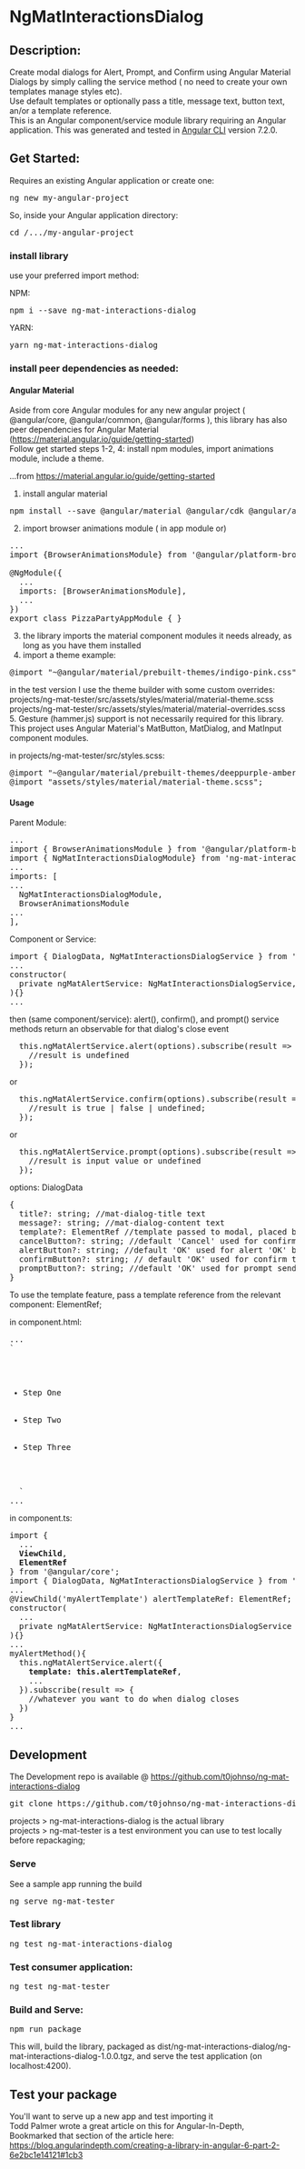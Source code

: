 # NgMatInteractionsDialog

## Description:
Create modal dialogs for Alert, Prompt, and Confirm using Angular Material Dialogs by simply calling the service method ( no need to create your own templates manage styles etc).<br>Use default templates or optionally pass a title, message text, button text, an/or a template reference.
<br>This is an Angular component/service module library requiring an Angular application. This was generated and tested in [Angular CLI](https://github.com/angular/angular-cli) version 7.2.0.

## Get Started:

Requires an existing Angular application or create one:
<pre>ng new my-angular-project</pre>

So, inside your Angular application directory:

<pre>cd /.../my-angular-project</pre>

### install library
use your preferred import method:

NPM:
<pre>npm i --save ng-mat-interactions-dialog</pre>

YARN:
<pre>yarn ng-mat-interactions-dialog</pre>

### install peer dependencies as needed:

#### Angular Material
Aside from core Angular modules for any new angular project ( @angular/core, @angular/common, @angular/forms ), this library has also peer dependencies for Angular Material (https://material.angular.io/guide/getting-started)<br>
Follow get started steps 1-2, 4: install npm modules, import animations module, include a theme.

...from https://material.angular.io/guide/getting-started
1. install angular material
<pre>npm install --save @angular/material @angular/cdk @angular/animations</pre>
2. import browser animations module ( in app module or)
<pre>
...
import {BrowserAnimationsModule} from '@angular/platform-browser/animations';

@NgModule({
  ...
  imports: [BrowserAnimationsModule],
  ...
})
export class PizzaPartyAppModule { }
</pre>

3. the library imports the material component modules it needs already, as long as you have them installed
4. import a theme example:
<pre>@import "~@angular/material/prebuilt-themes/indigo-pink.css";</pre>
in the test version I use the theme builder with some custom overrides:<br>
projects/ng-mat-tester/src/assets/styles/material/material-theme.scss<br>
projects/ng-mat-tester/src/assets/styles/material/material-overrides.scss<br>
5. Gesture (hammer.js) support is not necessarily required for this library. This project uses Angular Material's MatButton, MatDialog, and MatInput component modules.

in projects/ng-mat-tester/src/styles.scss:
<pre>
@import "~@angular/material/prebuilt-themes/deeppurple-amber.css";
@import "assets/styles/material/material-theme.scss";
</pre>

#### Usage
Parent Module:
<pre>
...
import { BrowserAnimationsModule } from '@angular/platform-browser/animations';
import { NgMatInteractionsDialogModule} from 'ng-mat-interactions-dialog';
...
imports: [
...
  NgMatInteractionsDialogModule,
  BrowserAnimationsModule
...
],
</pre>

Component or Service:
<pre>
import { DialogData, NgMatInteractionsDialogService } from 'ng-mat-interactions-dialog';
...
constructor(
  private ngMatAlertService: NgMatInteractionsDialogService,
){}
...
</pre>
then (same component/service):
alert(), confirm(), and prompt() service methods return an observable for that dialog's close event
<pre>
  this.ngMatAlertService.alert(options).subscribe(result => {
    //result is undefined
  });
</pre>
or  
<pre>
  this.ngMatAlertService.confirm(options).subscribe(result => {
    //result is true | false | undefined;
  });
</pre>
or
<pre>
  this.ngMatAlertService.prompt(options).subscribe(result => {
    //result is input value or undefined
  });
</pre>

options:
DialogData
<pre>
{
  title?: string; //mat-dialog-title text
  message?: string; //mat-dialog-content text
  template?: ElementRef //template passed to modal, placed below any message string
  cancelButton?: string; //default 'Cancel' used for confirm and prompt cancel button
  alertButton?: string; //default 'OK' used for alert 'OK' button
  confirmButton?: string; // default 'OK' used for confirm true button
  promptButton?: string; //default 'OK' used for prompt send button
}
</pre>

To use the template feature, pass a template reference from the relevant component: ElementRef;

in component.html:
<pre>
...
`  <ng-template #myAlertContentTemplate>
    <ul>
      <li>Step One</li>
      <li>Step Two</li>
      <li>Step Three</li>
    </ul>
  </ng-template>`
...
</pre>

in component.ts:
<pre>
import {
  ...
  <b>ViewChild</b>,
  <b>ElementRef</b>
} from '@angular/core';
import { DialogData, NgMatInteractionsDialogService } from 'ng-mat-interactions-dialog';
...
@ViewChild('myAlertTemplate') alertTemplateRef: ElementRef;
constructor(
  ...
  private ngMatAlertService: NgMatInteractionsDialogService
){}
...
myAlertMethod(){
  this.ngMatAlertService.alert({
    <b>template: this.alertTemplateRef</b>,
    ...
  }).subscribe(result => {
    //whatever you want to do when dialog closes
  })
}
...
</pre>


## Development
The Development repo is available @ https://github.com/t0johnso/ng-mat-interactions-dialog
<pre>git clone https://github.com/t0johnso/ng-mat-interactions-dialog.git</pre>

projects > ng-mat-interactions-dialog is the actual library<br>
projects > ng-mat-tester is a test environment you can use to test locally before repackaging;

### Serve
See a sample app running the build
<pre>ng serve ng-mat-tester</pre>

### Test library
<pre>ng test ng-mat-interactions-dialog</pre>

### Test consumer application:
<pre>ng test ng-mat-tester</pre>

### Build and Serve:
<pre>npm run package</pre>
This will, build the library, packaged as dist/ng-mat-interactions-dialog/ng-mat-interactions-dialog-1.0.0.tgz, and serve the test application (on localhost:4200).

## Test your package
You'll want to serve up a new app and test importing it <br>
Todd Palmer wrote a great article on this for Angular-In-Depth,<br>
Bookmarked that section of the article here:
https://blog.angularindepth.com/creating-a-library-in-angular-6-part-2-6e2bc1e14121#1cb3
